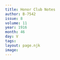 ```yaml
---
title: Honor Club Notes
author: B-7542
issue: 8
volume: 11
year: 1916
month: 46
day: V
tags:
layout: page.njk
image:
---
```


